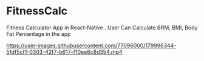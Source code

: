 # FitnessCalc
Fitness Calculator App in React-Native . User Can Calculate BRM, BMI, Body Fat Percentage in the app


https://user-images.githubusercontent.com/77096000/179996344-5fdf5cf1-0303-42f7-b617-f10ee8c8d354.mp4

